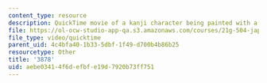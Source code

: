 ```yaml
---
content_type: resource
description: QuickTime movie of a kanji character being painted with a brush.
file: https://ol-ocw-studio-app-qa.s3.amazonaws.com/courses/21g-504-japanese-iv-spring-2009/aebe03414f6defbfe19d7920b73ff751_3878.mov
file_type: video/quicktime
parent_uid: 4c4bfa40-1b33-5dbf-1f49-d700b4b86b25
resourcetype: Other
title: '3878'
uid: aebe0341-4f6d-efbf-e19d-7920b73ff751
---
```

